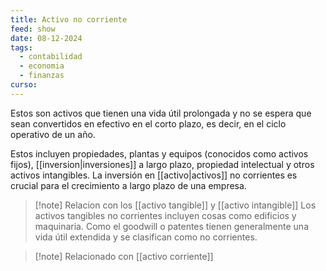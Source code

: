 ```yaml
---
title: Activo no corriente
feed: show
date: 08-12-2024
tags:
  - contabilidad
  - economia
  - finanzas
curso:
---
```

Estos son activos que tienen una vida útil prolongada y no se espera que sean convertidos en efectivo en el corto plazo, es decir, en el ciclo operativo de un año. 

Estos incluyen propiedades, plantas y equipos (conocidos como activos fijos), [[inversion|inversiones]] a largo plazo, propiedad intelectual y otros activos intangibles. La inversión en [[activo|activos]] no corrientes es crucial para el crecimiento a largo plazo de una empresa.

>[!note] Relacion con los [[activo tangible]] y [[activo intangible]]
Los activos tangibles no corrientes incluyen cosas como edificios y maquinaria. Como el goodwill o patentes tienen generalmente una vida útil extendida y se clasifican como no corrientes.

>[!note] Relacionado con [[activo corriente]]

